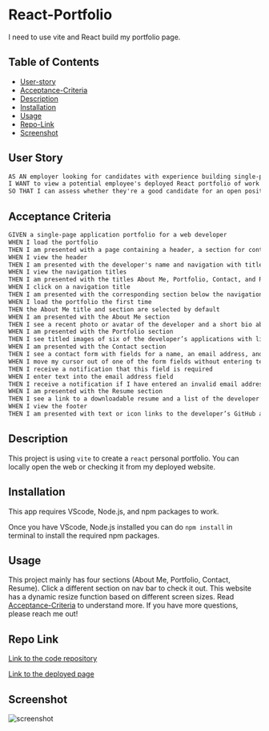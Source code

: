 # React-Portfolio

I need to use vite and React build my portfolio page.

## Table of Contents

- [User-story](#user-story)
- [Acceptance-Criteria](#acceptance-criteria)
- [Description](#description)
- [Installation](#installation)
- [Usage](#usage)
- [Repo-Link](#repo-link)
- [Screenshot](#screenshot)

## User Story

```md
AS AN employer looking for candidates with experience building single-page applications
I WANT to view a potential employee's deployed React portfolio of work samples
SO THAT I can assess whether they're a good candidate for an open position
```

## Acceptance Criteria

```md
GIVEN a single-page application portfolio for a web developer
WHEN I load the portfolio
THEN I am presented with a page containing a header, a section for content, and a footer
WHEN I view the header
THEN I am presented with the developer's name and navigation with titles corresponding to different sections of the portfolio
WHEN I view the navigation titles
THEN I am presented with the titles About Me, Portfolio, Contact, and Resume, and the title corresponding to the current section is highlighted
WHEN I click on a navigation title
THEN I am presented with the corresponding section below the navigation without the page reloading and that title is highlighted
WHEN I load the portfolio the first time
THEN the About Me title and section are selected by default
WHEN I am presented with the About Me section
THEN I see a recent photo or avatar of the developer and a short bio about them
WHEN I am presented with the Portfolio section
THEN I see titled images of six of the developer’s applications with links to both the deployed applications and the corresponding GitHub repository
WHEN I am presented with the Contact section
THEN I see a contact form with fields for a name, an email address, and a message
WHEN I move my cursor out of one of the form fields without entering text
THEN I receive a notification that this field is required
WHEN I enter text into the email address field
THEN I receive a notification if I have entered an invalid email address
WHEN I am presented with the Resume section
THEN I see a link to a downloadable resume and a list of the developer’s proficiencies
WHEN I view the footer
THEN I am presented with text or icon links to the developer’s GitHub and LinkedIn profiles, and their profile on a third platform (Stack Overflow, Twitter) 
```

## Description

This project is using `vite` to create a `react` personal portfolio. You can locally open the web or checking it from my deployed website.

## Installation

This app requires VScode, Node.js, and npm packages to work.

Once you have VScode, Node.js installed you can do ``npm install`` in terminal to install the required npm packages.

## Usage

This project mainly has four sections (About Me, Portfolio, Contact, Resume). Click a different section on nav bar to check it out. This website has a dynamic resize function based on different screen sizes. Read [Acceptance-Criteria](#acceptance-criteria) to understand more. If you have more questions, please reach me out!

## Repo Link

[Link to the code repository](https://github.com/CQlove/React-Portfolio)

[Link to the deployed page](https://portfolio-jianxiong.netlify.app/)

## Screenshot

![screenshot](./src/assets/screenshot.png)
